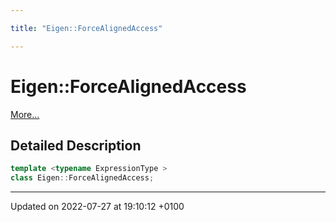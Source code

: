 ```yaml
---

title: "Eigen::ForceAlignedAccess"

---
```


# Eigen::ForceAlignedAccess



 [More...](#detailed-description)

## Detailed Description

```cpp
template <typename ExpressionType >
class Eigen::ForceAlignedAccess;
```

-------------------------------

Updated on 2022-07-27 at 19:10:12 +0100